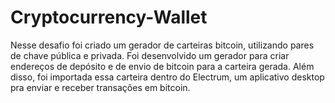 # Cryptocurrency-Wallet

Nesse desafio foi criado um gerador de carteiras bitcoin, utilizando pares de chave pública e privada. Foi desenvolvido um gerador para criar endereços de depósito e de envio de bitcoin para a carteira gerada. Além disso, foi importada essa carteira dentro do Electrum, um aplicativo desktop pra enviar e receber transações em bitcoin.
